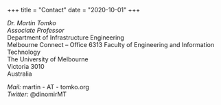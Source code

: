 +++
title = "Contact"
date = "2020-10-01"
+++

_Dr. Martin Tomko_  
*Associate Professor*  
Department of Infrastructure Engineering  
Melbourne Connect – Office 6313
Faculty of Engineering and Information Technology  
The University of Melbourne  
Victoria 3010  
Australia

_Mail:_ martin - AT - tomko.org  
_Twitter:_ @dinomirMT

